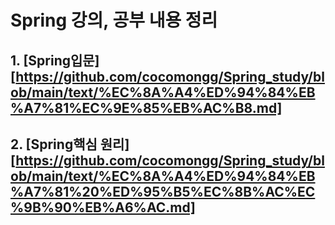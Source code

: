 # Spring 강의, 공부 내용 정리
## 1. [Spring입문][https://github.com/cocomongg/Spring_study/blob/main/text/%EC%8A%A4%ED%94%84%EB%A7%81%EC%9E%85%EB%AC%B8.md]
## 2. [Spring핵심 원리][https://github.com/cocomongg/Spring_study/blob/main/text/%EC%8A%A4%ED%94%84%EB%A7%81%20%ED%95%B5%EC%8B%AC%EC%9B%90%EB%A6%AC.md]
